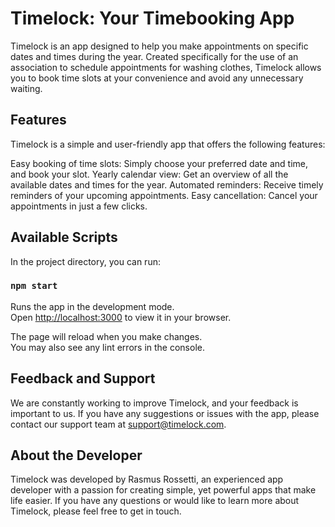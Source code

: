# Timelock: Your Timebooking App

Timelock is an app designed to help you make appointments on specific dates and times during the year. Created specifically for the use of an association to schedule appointments for washing clothes, Timelock allows you to book time slots at your convenience and avoid any unnecessary waiting.

## Features
Timelock is a simple and user-friendly app that offers the following features:

Easy booking of time slots: Simply choose your preferred date and time, and book your slot.
Yearly calendar view: Get an overview of all the available dates and times for the year.
Automated reminders: Receive timely reminders of your upcoming appointments.
Easy cancellation: Cancel your appointments in just a few clicks.

## Available Scripts

In the project directory, you can run:

### `npm start`

Runs the app in the development mode.\
Open [http://localhost:3000](http://localhost:3000) to view it in your browser.

The page will reload when you make changes.\
You may also see any lint errors in the console.

## Feedback and Support
We are constantly working to improve Timelock, and your feedback is important to us. If you have any suggestions or issues with the app, please contact our support team at support@timelock.com.

## About the Developer
Timelock was developed by Rasmus Rossetti, an experienced app developer with a passion for creating simple, yet powerful apps that make life easier. If you have any questions or would like to learn more about Timelock, please feel free to get in touch.

